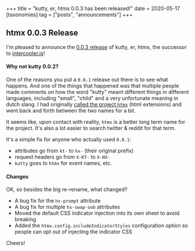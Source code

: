 +++
title = "kutty, er, htmx 0.0.3 has been released!"
date = 2020-05-17
[taxonomies]
tag = ["posts", "announcements"]
+++

## htmx 0.0.3 Release

I'm pleased to announce the [0.0.3 release](https://unpkg.com/browse/htmx.org@0.0.3/) of kutty, er, htmx, the successor
to [intercooler.js](http://intercoolerjs.org)!

#### Why not kutty 0.0.2?

One of the reasons you put a `0.0.1` release out there is to see what happens. And one of the things that happened was
that multiple people made comments on how the word "kutty" meant different things in different languages, including
"small", "child" and a very unfortunate meaning in dutch slang. I had originally
[called the project `htmx`](https://github.com/bigskysoftware/kutty/commit/b003ccadf855fe49a40ca0b86ca3c9e16448d33c#diff-b9cfc7f2cdf78a7f4b91a753d10865a2)
(html extensions) and went back and forth between the two names for a bit.

It seems like, upon contact with reality, `htmx` is a better long term name for the project. It's also a lot easier to
search twitter & reddit for that term.

It's a simple fix for anyone who actually used `0.0.1`:

- attributes go from `kt-` to `hx-` (their original prefix)
- request headers go from `X-KT-` to `X-HX-`
- `kutty` goes to `htmx` for event names, etc.

#### Changes

OK, so besides the big re-rename, what changed?

- A bug fix for the `hx-prompt` attribute
- A bug fix for multiple `hx-swap-oob` attributes
- Moved the default CSS indicator injection into its own sheet to avoid breaking
- Added the `htmx.config.includeIndicatorStyles` configuration option so people can opt out of injecting the indicator
  CSS

Cheers!
